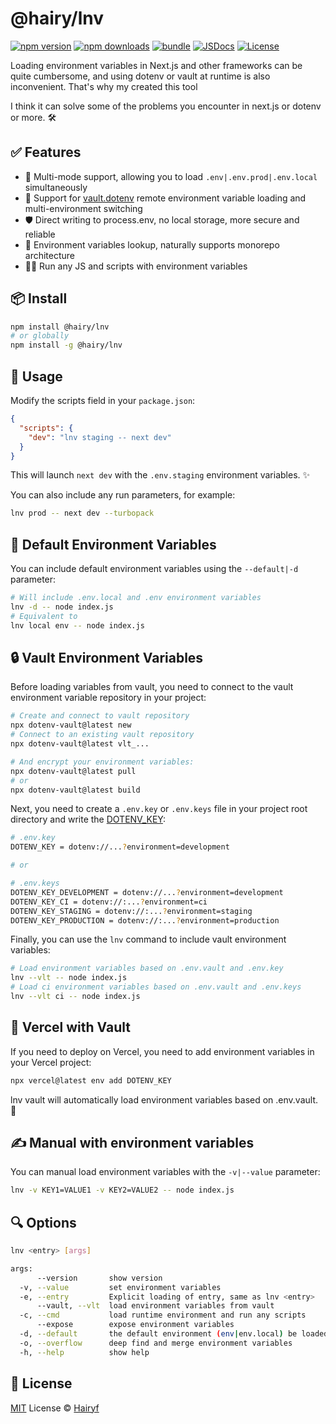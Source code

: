 # @hairy/lnv

[![npm version][npm-version-src]][npm-version-href]
[![npm downloads][npm-downloads-src]][npm-downloads-href]
[![bundle][bundle-src]][bundle-href]
[![JSDocs][jsdocs-src]][jsdocs-href]
[![License][license-src]][license-href]

Loading environment variables in Next.js and other frameworks can be quite cumbersome, and using dotenv or vault at runtime is also inconvenient. That's why my created this tool

I think it can solve some of the problems you encounter in next.js or dotenv or more. 🛠️

## ✅ Features

- 🔄 Multi-mode support, allowing you to load `.env|.env.prod|.env.local` simultaneously
- 🔐 Support for [vault.dotenv](https://vault.dotenv.org/ui/ui1/project/b0Cgew/env-vault) remote environment variable loading and multi-environment switching
- 🛡️ Direct writing to process.env, no local storage, more secure and reliable
- 📁 Environment variables lookup, naturally supports monorepo architecture
- 🏃‍♂️ Run any JS and scripts with environment variables

## 📦 Install

```bash
npm install @hairy/lnv
# or globally
npm install -g @hairy/lnv
```

## 🚀 Usage

Modify the scripts field in your `package.json`:

```json
{
  "scripts": {
    "dev": "lnv staging -- next dev"
  }
}
```

This will launch `next dev` with the `.env.staging` environment variables. ✨

You can also include any run parameters, for example:

```sh
lnv prod -- next dev --turbopack
```

## 🌿 Default Environment Variables

You can include default environment variables using the `--default|-d` parameter:

```sh
# Will include .env.local and .env environment variables
lnv -d -- node index.js
# Equivalent to
lnv local env -- node index.js
```

## 🔒 Vault Environment Variables

Before loading variables from vault, you need to connect to the vault environment variable repository in your project:

```sh
# Create and connect to vault repository
npx dotenv-vault@latest new
# Connect to an existing vault repository
npx dotenv-vault@latest vlt_...

# And encrypt your environment variables:
npx dotenv-vault@latest pull
# or
npx dotenv-vault@latest build
```

Next, you need to create a `.env.key` or `.env.keys` file in your project root directory and write the [DOTENV_KEY](https://www.dotenv.org/docs/security/dotenv-key):

```sh
# .env.key
DOTENV_KEY = dotenv://...?environment=development

# or

# .env.keys
DOTENV_KEY_DEVELOPMENT = dotenv://...?environment=development
DOTENV_KEY_CI = dotenv://:...?environment=ci
DOTENV_KEY_STAGING = dotenv://:...?environment=staging
DOTENV_KEY_PRODUCTION = dotenv://:...?environment=production
```

Finally, you can use the `lnv` command to include vault environment variables:

```sh
# Load environment variables based on .env.vault and .env.key
lnv --vlt -- node index.js
# Load ci environment variables based on .env.vault and .env.keys
lnv --vlt ci -- node index.js
```

## 🚢 Vercel with Vault

If you need to deploy on Vercel, you need to add environment variables in your Vercel project:

```sh
npx vercel@latest env add DOTENV_KEY
```

lnv vault will automatically load environment variables based on .env.vault. 🎉

## ✍️ Manual with environment variables

You can manual load environment variables with the `-v|--value` parameter:

```sh
lnv -v KEY1=VALUE1 -v KEY2=VALUE2 -- node index.js
```

## 🔍️ Options

```sh
lnv <entry> [args]

args:
      --version       show version                                               [boolean]
  -v, --value         set environment variables                                  [array]
  -e, --entry         Explicit loading of entry, same as lnv <entry>             [string]
      --vault, --vlt  load environment variables from vault                      [string]
  -c, --cmd           load runtime environment and run any scripts               [string]
      --expose        expose environment variables                               [boolean]
  -d, --default       the default environment (env|env.local) be loaded          [boolean]
  -o, --overflow      deep find and merge environment variables                  [boolean]
  -h, --help          show help                                                  [boolean]
```

## 📄 License

[MIT](./LICENSE) License © [Hairyf](https://github.com/hairyf)

<!-- Badges -->

[npm-version-src]: https://img.shields.io/npm/v/@hairy/lnv?style=flat&colorA=080f12&colorB=1fa669
[npm-version-href]: https://npmjs.com/package/@hairy/lnv
[npm-downloads-src]: https://img.shields.io/npm/dm/@hairy/lnv?style=flat&colorA=080f12&colorB=1fa669
[npm-downloads-href]: https://npmjs.com/package/@hairy/lnv
[bundle-src]: https://img.shields.io/bundlephobia/minzip/@hairy/lnv?style=flat&colorA=080f12&colorB=1fa669&label=minzip
[bundle-href]: https://bundlephobia.com/result?p=@hairy/lnv
[license-src]: https://img.shields.io/github/license/hairyf/lnv.svg?style=flat&colorA=080f12&colorB=1fa669
[license-href]: https://github.com/hairyf/lnv/blob/main/LICENSE.md
[jsdocs-src]: https://img.shields.io/badge/jsdocs-reference-080f12?style=flat&colorA=080f12&colorB=1fa669
[jsdocs-href]: https://www.jsdocs.io/package/@hairy/lnv
